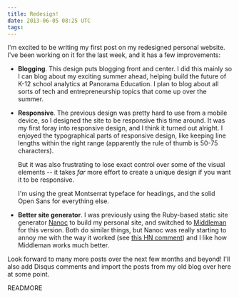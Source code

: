 ```yaml
---
title: Redesign!
date: 2013-06-05 08:25 UTC
tags:
---
```


I'm excited to be writing my first post on my redesigned personal website. I've been working on it for the last week, and it has a few improvements:

- **Blogging**. This design puts blogging front and center. I did this mainly so I can blog about my exciting summer ahead, helping build the future of K-12 school analytics at Panorama Education. I plan to blog about all sorts of tech and entrepreneurship topics that come up over the summer.

- **Responsive**. The previous design was pretty hard to use from a mobile device, so I designed the site to be responsive this time around. It was my first foray into responsive design, and I think it turned out alright. I enjoyed the typographical parts of responsive design, like keeping line lengths within the right range (apparently the rule of thumb is 50-75 characters).

    But it was also frustrating to lose exact control over some of the visual elements -- it takes _far_ more effort to create a unique design if you want it to be responsive.

    I'm using the great Montserrat typeface for headings, and the solid Open Sans for everything else.

- **Better site generator**. I was previously using the Ruby-based static site generator [Nanoc](http://nanoc.ws/) to build my personal site, and switched to [Middleman](http://middlemanapp.com/) for this version. Both do similar things, but Nanoc was really starting to annoy me with the way it worked (see [this HN comment](https://news.ycombinator.com/item?id=4929181)) and I like how Middleman works much better.

Look forward to many more posts over the next few months and beyond! I'll also add Disqus comments and import the posts from my old blog over here at some point.

READMORE
